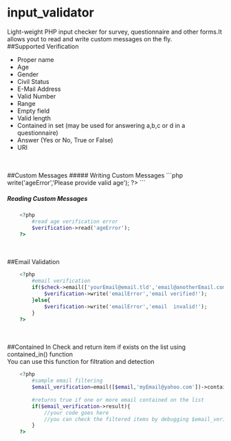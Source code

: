 # input_validator
Light-weight PHP input checker for survey, questionnaire and other forms.It allows yout to read and write custom messages on the fly.
<br/>
##Supported Verification

 * Proper name
 * Age
 * Gender
 * Civil Status
 * E-Mail Address
 * Valid Number
 * Range
 * Empty field
 * Valid length
 * Contained in set (may be used for answering a,b,c or d in a questionnaire)
 * Answer (Yes or No, True or False)
 * URI

<br/>
<br/>
##Custom Messages
##### Writing Custom Messages
```php
	<?php 
		#write age verification error
		$verification->write('ageError','Please provide valid age'); 
	?>
``` 

##### Reading Custom Messages
```php
	<?php 
		#read age verification error
		$verification->read('ageError'); 
	?>
``` 

<br/>
<br/>
##Email Validation

```php
	<?php 
		#email verification
		if($check->email(['yourEmail@email.tld','email@anotherEmail.com'])->result){
 			$verification->write('emailError','email verified!');
		}else{
			$verification->write('emailError','email  invalid!');	
		}
	?>
``` 


<br/>
<br/>
##Contained In
Check and return item if exists on the list using contained_in() function<br/>
You can use this function for filtration and detection

```php
	<?php 
		#sample email filtering
		$email_verification=email([$email,'myEmail@yahoo.com'])->contained_in(['myEmail@yahoo.com','yourEmail@gmail.com']);
		
		#returns true if one or more email contained on the list
		if($email_verification->result){
 			//your code goes here
 			//you can check the filtered items by debugging $email_verification->filtered;
		}
	?>
``` 